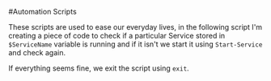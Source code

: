 #Automation Scripts

These scripts are used to ease our everyday lives, in the following script I'm creating
a piece of code to check if a particular Service stored in `$ServiceName` variable is running and if it isn't we start it using `Start-Service` and check again.

If everything seems fine, we exit the script using `exit`.